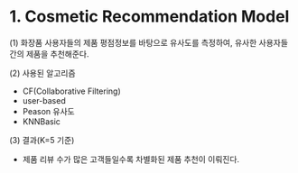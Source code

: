 # 1. Cosmetic Recommendation Model
(1) 화장품 사용자들의 제품 평점정보를 바탕으로 유사도를 측정하여, 유사한 사용자들간의 제품을 추천해준다.

(2) 사용된 알고리즘
  - CF(Collaborative Filtering)
  - user-based
  - Peason 유사도
  - KNNBasic

(3) 결과(K=5 기준)
  - 제품 리뷰 수가 많은 고객들일수록 차별화된 제품 추천이 이뤄진다.

